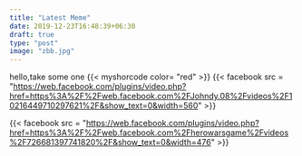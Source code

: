 ```yaml
---
title: "Latest Meme"
date: 2019-12-23T16:48:39+06:30
draft: true
type: "post"
image: "zbb.jpg"
---
```

hello,take some one
{{< myshorcode color= "red" >}}
{{< facebook src = "https://web.facebook.com/plugins/video.php?href=https%3A%2F%2Fweb.facebook.com%2FJohndy.08%2Fvideos%2F10216449710297621%2F&show_text=0&width=560" >}}

{{< facebook src = "https://web.facebook.com/plugins/video.php?href=https%3A%2F%2Fweb.facebook.com%2Fherowarsgame%2Fvideos%2F726681397741820%2F&show_text=0&width=476" >}}